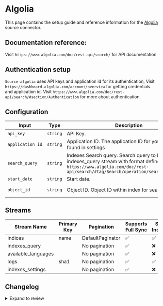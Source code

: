 # Algolia
This page contains the setup guide and reference information for the [Algolia](https://dashboard.algolia.com/) source connector.

## Documentation reference:
Visit `https://www.algolia.com/doc/rest-api/search/` for API documentation

## Authentication setup
`Source-algolia` uses API keys and application id for its authentication,
Visit `https://dashboard.algolia.com/account/overview` for getting credentials and application id.
Visit `https://www.algolia.com/doc/rest-api/search/#section/Authentication` for more about authentication.

## Configuration

| Input | Type | Description | Default Value |
|-------|------|-------------|---------------|
| `api_key` | `string` | API Key.  |  |
| `application_id` | `string` | Application ID. The application ID for your application found in settings |  |
| `search_query` | `string` | Indexes Search query. Search query to be used with indexes_query stream with format defined in `https://www.algolia.com/doc/rest-api/search/#tag/Search/operation/searchSingleIndex` | hitsPerPage=2&amp;getRankingInfo=1 |
| `start_date` | `string` | Start date.  |  |
| `object_id` | `string` | Object ID. Object ID within index for search queries | ecommerce-sample-data-9999996 |

## Streams
| Stream Name | Primary Key | Pagination | Supports Full Sync | Supports Incremental |
|-------------|-------------|------------|---------------------|----------------------|
| indices | name | DefaultPaginator | ✅ |  ✅  |
| indexes_query |  | No pagination | ✅ |  ❌  |
| available_languages |  | No pagination | ✅ |  ❌  |
| logs | sha1 | No pagination | ✅ |  ✅  |
| indexes_settings |  | No pagination | ✅ |  ❌  |

## Changelog

<details>
  <summary>Expand to review</summary>

| Version | Date | Pull Request | Subject |
| ------------------ | ------------ | --- | ---------------- |
| 0.0.23 | 2025-04-26 | [58744](https://github.com/airbytehq/airbyte/pull/58744) | Update dependencies |
| 0.0.22 | 2025-04-19 | [58237](https://github.com/airbytehq/airbyte/pull/58237) | Update dependencies |
| 0.0.21 | 2025-04-12 | [57629](https://github.com/airbytehq/airbyte/pull/57629) | Update dependencies |
| 0.0.20 | 2025-04-05 | [57122](https://github.com/airbytehq/airbyte/pull/57122) | Update dependencies |
| 0.0.19 | 2025-03-29 | [56565](https://github.com/airbytehq/airbyte/pull/56565) | Update dependencies |
| 0.0.18 | 2025-03-22 | [56118](https://github.com/airbytehq/airbyte/pull/56118) | Update dependencies |
| 0.0.17 | 2025-03-08 | [55411](https://github.com/airbytehq/airbyte/pull/55411) | Update dependencies |
| 0.0.16 | 2025-03-01 | [54856](https://github.com/airbytehq/airbyte/pull/54856) | Update dependencies |
| 0.0.15 | 2025-02-22 | [54224](https://github.com/airbytehq/airbyte/pull/54224) | Update dependencies |
| 0.0.14 | 2025-02-15 | [53913](https://github.com/airbytehq/airbyte/pull/53913) | Update dependencies |
| 0.0.13 | 2025-02-08 | [53391](https://github.com/airbytehq/airbyte/pull/53391) | Update dependencies |
| 0.0.12 | 2025-02-01 | [52932](https://github.com/airbytehq/airbyte/pull/52932) | Update dependencies |
| 0.0.11 | 2025-01-25 | [52207](https://github.com/airbytehq/airbyte/pull/52207) | Update dependencies |
| 0.0.10 | 2025-01-18 | [51773](https://github.com/airbytehq/airbyte/pull/51773) | Update dependencies |
| 0.0.9 | 2025-01-11 | [51225](https://github.com/airbytehq/airbyte/pull/51225) | Update dependencies |
| 0.0.8 | 2024-12-28 | [50499](https://github.com/airbytehq/airbyte/pull/50499) | Update dependencies |
| 0.0.7 | 2024-12-21 | [50177](https://github.com/airbytehq/airbyte/pull/50177) | Update dependencies |
| 0.0.6 | 2024-12-14 | [49560](https://github.com/airbytehq/airbyte/pull/49560) | Update dependencies |
| 0.0.5 | 2024-12-12 | [49308](https://github.com/airbytehq/airbyte/pull/49308) | Update dependencies |
| 0.0.4 | 2024-12-11 | [49027](https://github.com/airbytehq/airbyte/pull/49027) | Starting with this version, the Docker image is now rootless. Please note that this and future versions will not be compatible with Airbyte versions earlier than 0.64 |
| 0.0.3 | 2024-11-04 | [48182](https://github.com/airbytehq/airbyte/pull/48182) | Update dependencies |
| 0.0.2 | 2024-10-29 | [47659](https://github.com/airbytehq/airbyte/pull/47659) | Update dependencies |
| 0.0.1 | 2024-09-16 | [45605](https://github.com/airbytehq/airbyte/pull/45605) | Initial release by [@btkcodedev](https://github.com/btkcodedev) via Connector Builder |

</details>
